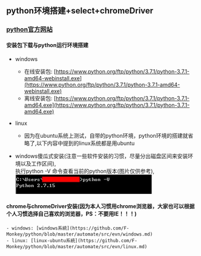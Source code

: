 ## python环境搭建+select+chromeDriver

### [python官方网站](https://www.python.org/)

#### 安装包下载与python运行环境搭建

- windows
	- 在线安装包: [https://www.python.org/ftp/python/3.7.1/python-3.7.1-amd64-webinstall.exe](https://www.python.org/ftp/python/3.7.1/python-3.7.1-amd64-webinstall.exe)	
	- 离线安装包: [https://www.python.org/ftp/python/3.7.1/python-3.7.1-amd64.exe](https://www.python.org/ftp/python/3.7.1/python-3.7.1-amd64.exe)

- linux
	- 因为在ubuntu系统上测试，自带的python环境，python环境的搭建就省略了,以下内容中提到的linux系统都是用ubuntu

- windows傻瓜式安装(注意一些软件安装的习惯，尽量分出磁盘区间来安装环境以及工作区间),  
	执行python -V 命令查看当前的python版本(图片仅供参考),  
	![img](https://github.com/F-Monkey/python/blob/master/automate/src/evn/img/python-version.jpg)

#### chrome与chromeDriver安装(因为本人习惯用chrome浏览器，大家也可以根据个人习惯选择自己喜欢的浏览器，PS：不要用IE！！！)
	- windows: [windows系統](https://github.com/F-Monkey/python/blob/master/automate/src/evn/windows.md)
	- linux: [linux-ubuntu系統](https://github.com/F-Monkey/python/blob/master/automate/src/evn/linux.md)
	